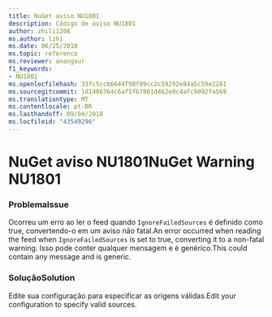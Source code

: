 ```yaml
---
title: NuGet aviso NU1801
description: Código de aviso NU1801
author: zhili1208
ms.author: lzhi
ms.date: 06/25/2018
ms.topic: reference
ms.reviewer: anangaur
f1_keywords:
- NU1801
ms.openlocfilehash: 33fc5ccb6644f98f09cc2c59292e84a5c59e2281
ms.sourcegitcommit: 1d1406764c6af5fb7801d462e0c4afc9092fa569
ms.translationtype: MT
ms.contentlocale: pt-BR
ms.lasthandoff: 09/04/2018
ms.locfileid: "43549296"
---
```

# <a name="nuget-warning-nu1801"></a><span data-ttu-id="94907-103">NuGet aviso NU1801</span><span class="sxs-lookup"><span data-stu-id="94907-103">NuGet Warning NU1801</span></span>

### <a name="issue"></a><span data-ttu-id="94907-104">Problema</span><span class="sxs-lookup"><span data-stu-id="94907-104">Issue</span></span>
<span data-ttu-id="94907-105">Ocorreu um erro ao ler o feed quando `IgnoreFailedSources` é definido como true, convertendo-o em um aviso não fatal.</span><span class="sxs-lookup"><span data-stu-id="94907-105">An error occurred when reading the feed when `IgnoreFailedSources` is set to true, converting it to a non-fatal warning.</span></span> <span data-ttu-id="94907-106">Isso pode conter qualquer mensagem e é genérico.</span><span class="sxs-lookup"><span data-stu-id="94907-106">This could contain any message and is generic.</span></span>

### <a name="solution"></a><span data-ttu-id="94907-107">Solução</span><span class="sxs-lookup"><span data-stu-id="94907-107">Solution</span></span>
<span data-ttu-id="94907-108">Edite sua configuração para especificar as origens válidas.</span><span class="sxs-lookup"><span data-stu-id="94907-108">Edit your configuration to specify valid sources.</span></span>